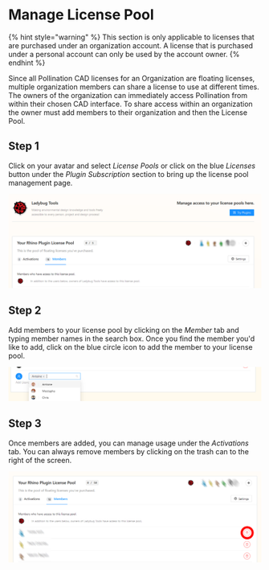 # Manage License Pool

{% hint style="warning" %}
This section is only applicable to licenses that are purchased under an organization account. A license that is purchased under a personal account can only be used by the account owner.
{% endhint %}

Since all Pollination CAD licenses for an Organization are floating licenses, multiple organization members can share a license to use at different times. The owners of the organization can immediately access Pollination from within their chosen CAD interface. To share access within an organization the owner must add members to their organization and then the License Pool.&#x20;

## Step 1

Click on your avatar and select _License Pools_ or click on the blue _Licenses_ button under the _Plugin Subscription_ section to bring up the license pool management page.

![Go to License Pools](../.gitbook/assets/organization-setup/licence-pool-members-tab-1.png)

## Step 2

Add members to your license pool by clicking on the _Member_ tab and typing member names in the search box. Once you find the member you'd like to add, click on the blue circle icon to add the member to your license pool.

![Add Members to the Pool](../.gitbook/assets/organization-setup/licence-pool-members-tab-2.png)

## Step 3

Once members are added, you can manage usage under the _Activations_ tab. You can always remove members by clicking on the trash can to the right of the screen.

![Remove Members from the Pool](../.gitbook/assets/organization-setup/licence-pool-members-tab-3.png)

